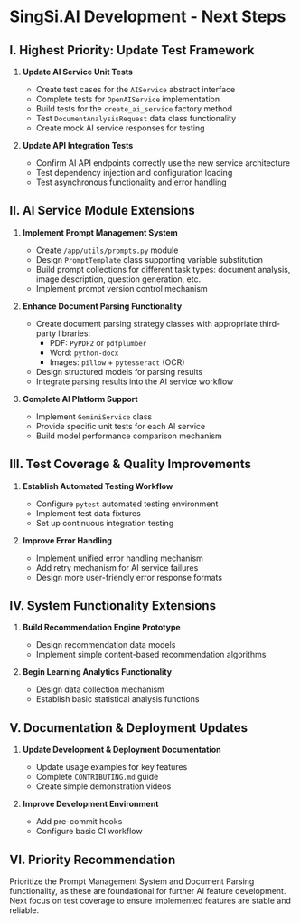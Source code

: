 # SingSi.AI Development - Next Steps

## I. Highest Priority: Update Test Framework

1. **Update AI Service Unit Tests**
   - Create test cases for the `AIService` abstract interface
   - Complete tests for `OpenAIService` implementation
   - Build tests for the `create_ai_service` factory method
   - Test `DocumentAnalysisRequest` data class functionality
   - Create mock AI service responses for testing

2. **Update API Integration Tests**
   - Confirm AI API endpoints correctly use the new service architecture
   - Test dependency injection and configuration loading
   - Test asynchronous functionality and error handling

## II. AI Service Module Extensions

1. **Implement Prompt Management System**
   - Create `/app/utils/prompts.py` module
   - Design `PromptTemplate` class supporting variable substitution
   - Build prompt collections for different task types: document analysis, image description, question generation, etc.
   - Implement prompt version control mechanism

2. **Enhance Document Parsing Functionality**
   - Create document parsing strategy classes with appropriate third-party libraries:
     - PDF: `PyPDF2` or `pdfplumber`
     - Word: `python-docx`
     - Images: `pillow` + `pytesseract` (OCR)
   - Design structured models for parsing results
   - Integrate parsing results into the AI service workflow

3. **Complete AI Platform Support**
   - Implement `GeminiService` class
   - Provide specific unit tests for each AI service
   - Build model performance comparison mechanism

## III. Test Coverage & Quality Improvements

1. **Establish Automated Testing Workflow**
   - Configure `pytest` automated testing environment
   - Implement test data fixtures
   - Set up continuous integration testing

2. **Improve Error Handling**
   - Implement unified error handling mechanism
   - Add retry mechanism for AI service failures
   - Design more user-friendly error response formats

## IV. System Functionality Extensions

1. **Build Recommendation Engine Prototype**
   - Design recommendation data models
   - Implement simple content-based recommendation algorithms

2. **Begin Learning Analytics Functionality**
   - Design data collection mechanism
   - Establish basic statistical analysis functions

## V. Documentation & Deployment Updates

1. **Update Development & Deployment Documentation**
   - Update usage examples for key features
   - Complete `CONTRIBUTING.md` guide
   - Create simple demonstration videos

2. **Improve Development Environment**
   - Add pre-commit hooks
   - Configure basic CI workflow

## VI. Priority Recommendation

Prioritize the Prompt Management System and Document Parsing functionality, as these are foundational for further AI feature development. Next focus on test coverage to ensure implemented features are stable and reliable.
